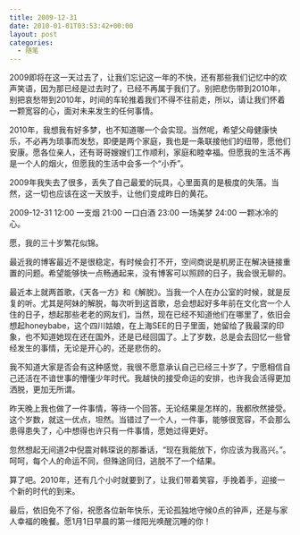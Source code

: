 ```yaml
---
title: 2009-12-31
date: 2010-01-01T03:53:42+00:00
layout: post
categories:
  - 随笔
---
```

2009即将在这一天过去了，让我们忘记这一年的不快，还有那些我们记忆中的欢声笑语，因为那已经是过去时了，已经不再属于我们了。别把悲伤带到2010年，别把哀愁带到2010年，时间的车轮推着我们不得不往前走，所以，请让我们怀着一颗宽容的心，面对未来发生的任何事情。

2010年，我想我有好多梦，也不知道哪一个会实现。当然呢，希望父母健康快乐，不必再为琐事而发愁，即便是两个家庭，我也是一条联接他们的纽带，愿他们安康。愿各位亲人，还有哥哥嫂嫂们工作顺利，家庭和睦幸福。但愿我的生活不再是一个人的烟火，但愿我的生活中会多一个“小乔”。

2009年我失去了很多，丢失了自己最爱的玩具，心里面真的是极度的失落。当然，这一切也应该在这一天放手，让他们变成昨日的黄花。

2009-12-31 12:00 一支烟 21:00 一口白酒 23:00 一场美梦 24:00 一颗冰冷的心。
<!--more-->
愿，我的三十岁繁花似锦。

最近我的博客最近不是很稳定，有时候会打不开，空间商说是机房正在解决链接重置的问题。希望能够快一点畅通起来，没有博客可以照顾的日子，我会很无聊的。

最近本上就两首歌，《天各一方》和《解脱》。当我一个人在办公室的时候，就是反复的听。尤其是阿妹的解脱，每次听到这首歌，总会想起好多年前在文化宫一个人住的日子，想起那些老老的网友们，当然，现在已经不知道他们在哪里了，依旧会想起honeybabe，这个四川姑娘，在上海SEE的日子里面，她留给了我最深的印象，也不知道她现在还在国外，还是已经回国了。上了岁数，总是会去回忆一些曾经发生的事情，无论是开心的，还是悲伤的。

我不知道大家是否会有这种感觉，我很不愿意承认自己已经三十岁了，宁愿相信自己还活在不谙世事的懵懂少年时代。我越快的接受命运的安排，也许我会活得更加洒脱，更加无所谓。

昨天晚上我也做了一件事情，等待一个回答。无论结果是怎样的，我都欣然接受。这个岁数，就这一优点，坦然。当错过了一个人，一件事，能够很宽容，不会那么患得患失了，心中想得也许只有一件事情，愿她过得更好。

忽然想起无间道2中倪震对韩琛说的那番话，“现在我能放下，你应该为我高兴。”。呵呵，每个人的命运不同，但殊途同归，逃脱不了一个结果。

算了吧。2010年，还有几个小时就要到了，让我们带着笑容，手挽着手，迎接一个新的时代的到来。

最后，依旧免不了俗，祝愿各位新年快乐，无论孤独地守候0点的钟声，还是与家人幸福的晚餐。愿1月1日早晨的第一缕阳光唤醒沉睡的你！